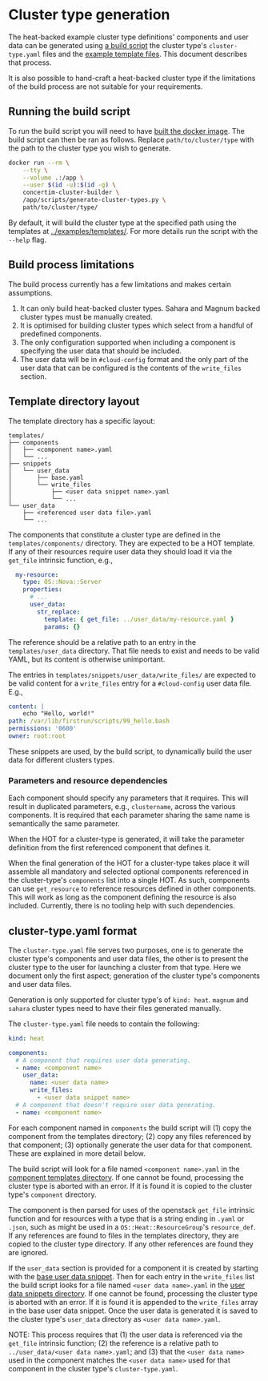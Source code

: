 # Cluster type generation

The heat-backed example cluster type definitions' components and user data can
be generated using [a build script](../scripts/generate-cluster-types.py) the
cluster type's `cluster-type.yaml` files and the [example template
files](../examples/templates/).  This document describes that process.

It is also possible to hand-craft a heat-backed cluster type if the limitations
of the build process are not suitable for your requirements.


## Running the build script

To run the build script you will need to have [built the docker
image](../README.md#building-the-docker-image). The build script can then be
ran as follows.  Replace `path/to/cluster/type` with the path to the cluster
type you wish to generate.

```bash
docker run --rm \
    --tty \
    --volume .:/app \
    --user $(id -u):$(id -g) \
    concertim-cluster-builder \
    /app/scripts/generate-cluster-types.py \
    path/to/cluster/type/
```

By default, it will build the cluster type at the specified path using the
templates at [../examples/templates/](../examples/templates/). For more details
run the script with the `--help` flag.


## Build process limitations

The build process currently has a few limitations and makes certain assumptions.

1. It can only build heat-backed cluster types.  Sahara and Magnum backed
   cluster types must be manually created.
2. It is optimised for building cluster types which select from a handful of
   predefined components.
3. The only configuration supported when including a component is specifying
   the user data that should be included.
4. The user data will be in `#cloud-config` format and the only part of the
   user data that can be configured is the contents of the `write_files`
   section.


## Template directory layout

The template directory has a specific layout:

```
templates/
├── components
│   ├── <component name>.yaml
│   └── ...
├── snippets
│   └── user_data
│       ├── base.yaml
│       └── write_files
│           ├── <user data snippet name>.yaml
│           └── ...
└── user_data
    ├── <referenced user data file>.yaml
    └── ...
```

The components that constitute a cluster type are defined in the
`templates/components/` directory.  They are expected to be a HOT template.  If
any of their resources require user data they should load it via the `get_file`
intrinsic function, e.g.,

```yaml
  my-resource:
    type: OS::Nova::Server
    properties:
      # ...
      user_data:
        str_replace:
          template: { get_file: ../user_data/my-resource.yaml }
          params: {}
```

The reference should be a relative path to an entry in the
`templates/user_data` directory.  That file needs to exist and needs to be
valid YAML, but its content is otherwise unimportant.

The entries in `templates/snippets/user_data/write_files/` are expected to be
valid content for a `write_files` entry for a `#cloud-config` user data file.  E.g.,

```yaml
content: |
    echo "Hello, world!"
path: /var/lib/firstrun/scripts/99_hello.bash
permissions: '0600'
owner: root:root
```

These snippets are used, by the build script, to dynamically build the user
data for different clusters types.

### Parameters and resource dependencies

Each component should specify any parameters that it requires.  This will
result in duplicated parameters, e.g., `clustername`, across the various
components.  It is required that each parameter sharing the same name is
semantically the same parameter.

When the HOT for a cluster-type is generated, it will take the parameter
definition from the first referenced component that defines it.

When the final generation of the HOT for a cluster-type takes place it will
assemble all mandatory and selected optional components referenced in the
cluster-type's `components` list into a single HOT.  As such, components can
use `get_resource` to reference resources defined in other components.  This
will work as long as the component defining the resource is also included.
Currently, there is no tooling help with such dependencies.


## cluster-type.yaml format

The `cluster-type.yaml` file serves two purposes, one is to generate the
cluster type's components and user data files, the other is to present the
cluster type to the user for launching a cluster from that type.  Here we
document only the first aspect; generation of the cluster type's components and
user data files.

Generation is only supported for cluster type's of `kind: heat`.  `magnum` and
`sahara` cluster types need to have their files generated manually.

The `cluster-type.yaml` file needs to contain the following:

```yaml
kind: heat

components:
  # A component that requires user data generating.
  - name: <component name>
    user_data:
      name: <user data name>
      write_files:
        - <user data snippet name>
  # A component that doesn't require user data generating.
  - name: <component name>
```

For each component named in `components` the build script will (1) copy the
component from the templates directory; (2) copy any files referenced by that
component; (3) optionally generate the user data for that component.  These are
explained in more detail below.

The build script will look for a file named `<component name>.yaml` in the
[component templates directory](../examples/templates/components). If one
cannot be found, processing the cluster type is aborted with an error. If it is
found it is copied to the cluster type's `component` directory.

The component is then parsed for uses of the openstack `get_file` intrinsic
function and for resources with a type that is a string ending in `.yaml` or
`.json`, such as might be used in a `OS::Heat::ResourceGroup`'s `resource_def`.
If any references are found to files in the templates directory, they are
copied to the cluster type directory.  If any other references are found they
are ignored.

If the `user_data` section is provided for a component it is created by
starting with the [base user data
snippet](../examples/templates/snippets/user_data/base.yaml).  Then for each
entry in the `write_files` list the build script looks for a file named `<user
data name>.yaml` in the [user data snippets
directory](../examples/templates/snippets/user_data/write_files/). If one
cannot be found, processing the cluster type is aborted with an error. If it is
found it is appended to the `write_files` array in the base user data snippet.
Once the user data is generated it is saved to the cluster type's `user_data`
directory as `<user data name>.yaml`.

NOTE: This process requires that (1) the user data is referenced via the
`get_file` intrinsic function; (2) the reference is a relative path to
`../user_data/<user data name>.yaml`; and (3) that the `<user data name>` used
in the component matches the `<user data name>` used for that component in the
cluster type's `cluster-type.yaml`.
